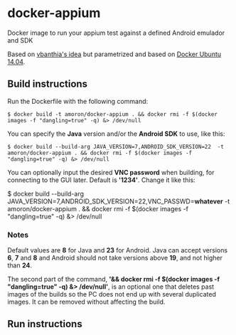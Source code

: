 # docker-appium
Docker image to run your appium test against a defined Android emulador and SDK

Based on <a href="https://github.com/vbanthia/docker-appium">vbanthia's idea</a> but parametrized and based on <a href="https://hub.docker.com/_/ubuntu/">Docker Ubuntu 14.04</a>.

## Build instructions

Run the Dockerfile with the following command:


```
$ docker build -t amoron/docker-appium . && docker rmi -f $(docker images -f "dangling=true" -q) &> /dev/null

```

You can specify the **Java** version and/or the **Android SDK** to use, like this:

```
$ docker build --build-arg JAVA_VERSION=7,ANDROID_SDK_VERSION=22  -t amoron/docker-appium . && docker rmi -f $(docker images -f "dangling=true" -q) &> /dev/null

```

You can optionally input the desired **VNC password** when building, for connecting to the GUI later. Default is **'1234'**. Change it like this:

$ docker build --build-arg JAVA_VERSION=7,ANDROID_SDK_VERSION=22,VNC_PASSWD=**whatever**  -t amoron/docker-appium . && docker rmi -f $(docker images -f "dangling=true" -q) &> /dev/null

### Notes

Default values are **8** for Java and **23** for Android. Java can accept versions **6**, **7** and **8** and Android should not take versions above **19**, and not higher than **24**.



The second part of the command, **'&& docker rmi -f $(docker images -f "dangling=true" -q) &> /dev/null'**, is an optional one that deletes past images of the builds so the PC does not end up with several duplicated images. It can be removed without affecting the build.

## Run instructions

